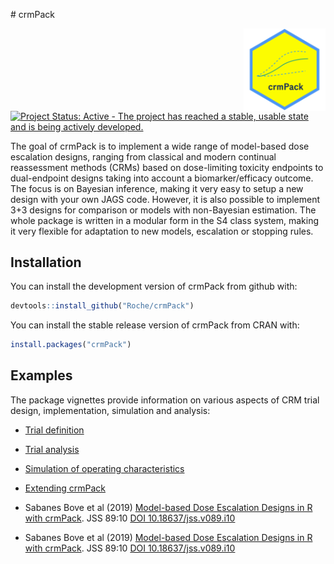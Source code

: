 
<!-- markdownlint-disable-file -->
<!-- README.md is generated from README.Rmd. Please edit that file -->
\# crmPack
<p align="center">
<img src='man/figures/logo.png' align="right" height="131.5" alt="crmPack-logo"/>
</p>

[![Project Status: Active - The project has reached a stable, usable
state and is being actively
developed.](https://www.repostatus.org/badges/latest/active.svg)](https://www.repostatus.org/#active)  

The goal of crmPack is to implement a wide range of model-based dose
escalation designs, ranging from classical and modern continual
reassessment methods (CRMs) based on dose-limiting toxicity endpoints to
dual-endpoint designs taking into account a biomarker/efficacy outcome.
The focus is on Bayesian inference, making it very easy to setup a new
design with your own JAGS code. However, it is also possible to
implement 3+3 designs for comparison or models with non-Bayesian
estimation. The whole package is written in a modular form in the S4
class system, making it very flexible for adaptation to new models,
escalation or stopping rules.

## Installation

You can install the development version of crmPack from github with:

``` r
devtools::install_github("Roche/crmPack")
```

You can install the stable release version of crmPack from CRAN with:

``` r
install.packages("crmPack")
```

## Examples

The package vignettes provide information on various aspects of CRM
trial design, implementation, simulation and analysis:

- [Trial definition](trial_definition.html)

- [Trial analysis](trial_analysis.html)

- [Simulation of operating characteristics](trial_simulation.html)

- [Extending crmPack](extending_crmpack.html)

- Sabanes Bove et al (2019) [Model-based Dose Escalation Designs in R
  with crmPack](crmPack-jss-paper.html). JSS 89:10 [DOI
  10.18637/jss.v089.i10](https://www.jstatsoft.org/article/view/v089i10)

-   Sabanes Bove et al (2019) [Model-based Dose Escalation Designs in R
    with crmPack](main/articles/crmPack-jss-paper.html). JSS 89:10 [DOI
    10.18637/jss.v089.i10](https://www.jstatsoft.org/article/view/v089i10)